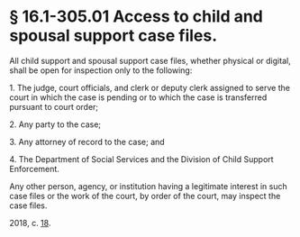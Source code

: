 # § 16.1-305.01 Access to child and spousal support case files.

<p>All child support and spousal support case files, whether physical or digital, shall be open for inspection only to the following:</p><p>1. The judge, court officials, and clerk or deputy clerk assigned to serve the court in which the case is pending or to which the case is transferred pursuant to court order;</p><p>2. Any party to the case;</p><p>3. Any attorney of record to the case; and</p><p>4. The Department of Social Services and the Division of Child Support Enforcement.</p><p>Any other person, agency, or institution having a legitimate interest in such case files or the work of the court, by order of the court, may inspect the case files.</p><p>2018, c. <a href='http://lis.virginia.gov/cgi-bin/legp604.exe?181+ful+CHAP0018'>18</a>.</p>